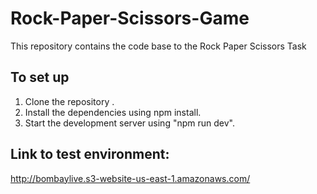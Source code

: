# Rock-Paper-Scissors-Game
This repository contains the code base to the Rock Paper Scissors Task

## To set up

1. Clone the repository .
2. Install the dependencies using npm install.
3. Start the development server using "npm run dev".

## Link to test environment:
http://bombaylive.s3-website-us-east-1.amazonaws.com/